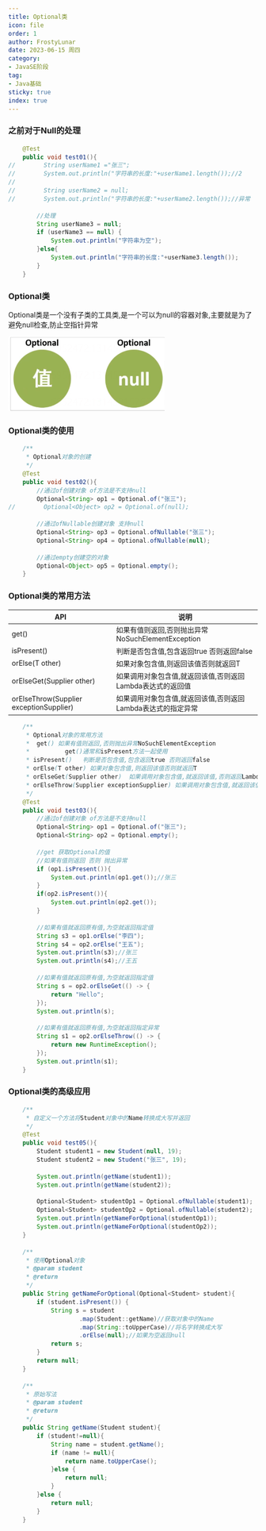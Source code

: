 ```yaml
---
title: Optional类
icon: file
order: 1
author: FrostyLunar
date: 2023-06-15 周四
category:
- JavaSE阶段
tag:
- Java基础
sticky: true
index: true
---
```



### 之前对于Null的处理

```java
    @Test
    public void test01(){
//        String userName1 ="张三";
//        System.out.println("字符串的长度:"+userName1.length());//2
//
//        String userName2 = null;
//        System.out.println("字符串的长度:"+userName2.length());//异常

        //处理
        String userName3 = null;
        if (userName3 == null) {
            System.out.println("字符串为空");
        }else{
            System.out.println("字符串的长度:"+userName3.length());
        }
    }
```

### Optional类

Optional类是一个没有子类的工具类,是一个可以为null的容器对象,主要就是为了避免null检查,防止空指针异常

![](./image/image_fKSX02iI7F.png)

### Optional类的使用

```java
    /**
     * Optional对象的创建
     */
    @Test
    public void test02(){
        //通过of创建对象 of方法是不支持null
        Optional<String> op1 = Optional.of("张三");
//        Optional<Object> op2 = Optional.of(null);

        //通过ofNullable创建对象 支持null
        Optional<String> op3 = Optional.ofNullable("张三");
        Optional<String> op4 = Optional.ofNullable(null);

        //通过empty创建空的对象
        Optional<Object> op5 = Optional.empty();
    }
```

### Optional类的常用方法

| API                                     | 说明                                   |
| --------------------------------------- | ------------------------------------ |
| get()                                   | 如果有值则返回,否则抛出异常NoSuchElementException |
| isPresent()                             | 判断是否包含值,包含返回true 否则返回false           |
| orElse(T other)                         | 如果对象包含值,则返回该值否则就返回T                  |
| orElseGet(Supplier other)               | 如果调用对象包含值,就返回该值,否则返回Lambda表达式的返回值    |
| orElseThrow(Supplier exceptionSupplier) | 如果调用对象包含值,就返回该值,否则返回Lambda表达式的指定异常   |

```java
    /**
     * Optional对象的常用方法
     *  get() 如果有值则返回,否则抛出异常NoSuchElementException
     *          get()通常和isPresent方法一起使用
     * isPresent()   判断是否包含值,包含返回true 否则返回false
     * orElse(T other) 如果对象包含值,则返回该值否则就返回T
     * orElseGet(Supplier other)  如果调用对象包含值,就返回该值,否则返回Lambda表达式的返回值
     * orElseThrow(Supplier exceptionSupplier) 如果调用对象包含值,就返回该值,否则返回Lambda表达式的指定异常
     */
    @Test
    public void test03(){
        //通过of创建对象 of方法是不支持null
        Optional<String> op1 = Optional.of("张三");
        Optional<String> op2 = Optional.empty();

        //get 获取Optional的值
        //如果有值则返回 否则 抛出异常
        if (op1.isPresent()){
            System.out.println(op1.get());//张三
        }
        if(op2.isPresent()){
            System.out.println(op2.get());
        }

        //如果有值就返回原有值,为空就返回指定值
        String s3 = op1.orElse("李四");
        String s4 = op2.orElse("王五");
        System.out.println(s3);//张三
        System.out.println(s4);//王五

        //如果有值就返回原有值,为空就返回指定值
        String s = op2.orElseGet(() -> {
            return "Hello";
        });
        System.out.println(s);

        //如果有值就返回原有值,为空就返回指定异常
        String s1 = op2.orElseThrow(() -> {
            return new RuntimeException();
        });
        System.out.println(s1);
    }
```

### Optional类的高级应用

```java
    /**
     * 自定义一个方法将Student对象中的Name转换成大写并返回
     */
    @Test
    public void test05(){
        Student student1 = new Student(null, 19);
        Student student2 = new Student("张三", 19);

        System.out.println(getName(student1));
        System.out.println(getName(student2));

        Optional<Student> studentOp1 = Optional.ofNullable(student1);
        Optional<Student> studentOp2 = Optional.ofNullable(student2);
        System.out.println(getNameForOptional(studentOp1));
        System.out.println(getNameForOptional(studentOp2));
    }

    /**
     * 使用Optional对象
     * @param student
     * @return
     */
    public String getNameForOptional(Optional<Student> student){
        if (student.isPresent()) {
            String s = student
                    .map(Student::getName)//获取对象中的Name
                    .map(String::toUpperCase)//将名字转换成大写
                    .orElse(null);//如果为空返回null
            return s;
        }
        return null;
    }

    /**
     * 原始写法
     * @param student
     * @return
     */
    public String getName(Student student){
        if (student!=null){
            String name = student.getName();
            if (name != null){
                return name.toUpperCase();
            }else {
                return null;
            }
        }else {
            return null;
        }
    }
```
